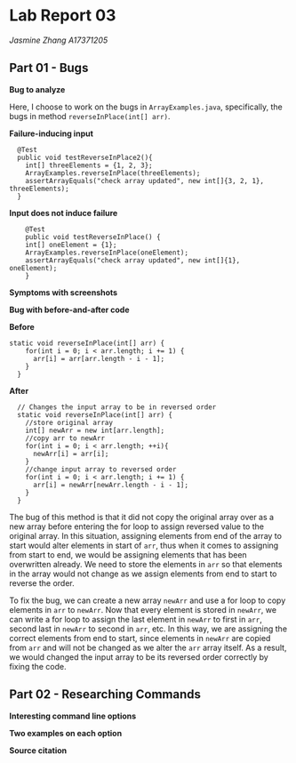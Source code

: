 # Lab Report 03
*Jasmine Zhang A17371205*

## Part 01 - Bugs

**Bug to analyze**

Here, I choose to work on the bugs in `ArrayExamples.java`, specifically, the bugs in method `reverseInPlace(int[] arr)`.

**Failure-inducing input**

```
  @Test
  public void testReverseInPlace2(){
    int[] threeElements = {1, 2, 3};
    ArrayExamples.reverseInPlace(threeElements);
    assertArrayEquals("check array updated", new int[]{3, 2, 1}, threeElements);
  }
```

**Input does not induce failure**

```
	@Test 
	public void testReverseInPlace() {
    int[] oneElement = {1};
    ArrayExamples.reverseInPlace(oneElement);
    assertArrayEquals("check array updated", new int[]{1}, oneElement);
	}
```

**Symptoms with screenshots**


**Bug with before-and-after code**

**Before**

```
static void reverseInPlace(int[] arr) {
    for(int i = 0; i < arr.length; i += 1) {
      arr[i] = arr[arr.length - i - 1];
    }
  }
```

**After**

```
  // Changes the input array to be in reversed order
  static void reverseInPlace(int[] arr) {
    //store original array
    int[] newArr = new int[arr.length];
    //copy arr to newArr
    for(int i = 0; i < arr.length; ++i){
      newArr[i] = arr[i];
    }
    //change input array to reversed order
    for(int i = 0; i < arr.length; i += 1) {
      arr[i] = newArr[newArr.length - i - 1];
    }
  }
```

The bug of this method is that it did not copy the original array over as a new array before entering the for loop to assign reversed value to the original array. In this situation, assigning elements from end of the array to start would alter elements in start of `arr`, thus when it comes to assigning from start to end, we would be assigning elements that has been overwritten already. We need to store the elements in `arr` so that elements in the array would not change as we assign elements from end to start to reverse the order.

To fix the bug, we can create a new array `newArr` and use a for loop to copy elements in `arr` to `newArr`. Now that every element is stored in `newArr`, we can write a for loop to assign the last element in `newArr` to first in `arr`, second last in `newArr` to second in `arr`, etc. In this way, we are assigning the correct elements from end to start, since elements in `newArr` are copied from `arr` and will not be changed as we alter the `arr` array itself. As a result, we would changed the input array to be its reversed order correctly by fixing the code.

## Part 02 - Researching Commands

**Interesting command line options**



**Two examples on each option**


**Source citation**
